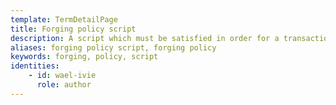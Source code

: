 ```yaml
---
template: TermDetailPage
title: Forging policy script
description: A script which must be satisfied in order for a transaction to forge tokens of the corresponding currency.
aliases: forging policy script, forging policy
keywords: forging, policy, script
identities: 
    - id: wael-ivie
      role: author
---
```


##
